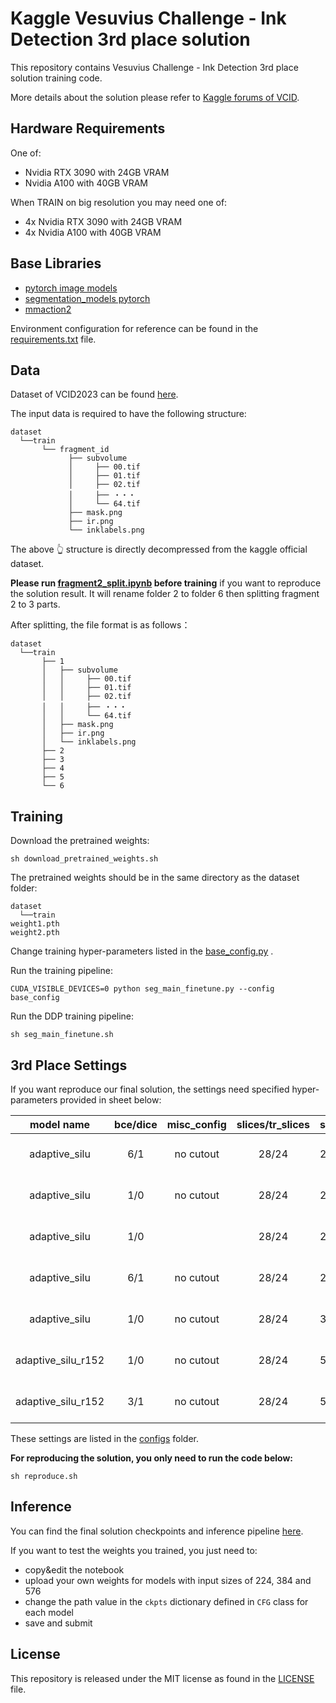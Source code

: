# Kaggle Vesuvius Challenge - Ink Detection 3rd place solution

This repository contains Vesuvius Challenge - Ink Detection 3rd place solution training code.

More details about the solution please refer to [Kaggle forums of VCID](https://www.kaggle.com/competitions/vesuvius-challenge-ink-detection/discussion/417536).

## Hardware Requirements

One of:

* Nvidia RTX 3090 with 24GB VRAM
* Nvidia A100 with 40GB VRAM

When TRAIN on big resolution you may need one of:

* 4x Nvidia RTX 3090 with 24GB VRAM
* 4x Nvidia A100 with 40GB VRAM

## Base Libraries

- [pytorch image models](https://github.com/huggingface/pytorch-image-models)
- [segmentation_models pytorch](https://github.com/qubvel/segmentation_models.pytorch)
- [mmaction2](https://github.com/open-mmlab/mmaction2)

Environment configuration for reference can be found in the [requirements.txt](https://github.com/traptinblur/VCID_2023_3rd_place_code/blob/main/requirements.txt) file.

## Data

Dataset of VCID2023 can be found [here](https://www.kaggle.com/competitions/vesuvius-challenge-ink-detection/data).

The input data is required to have the following structure:

```
dataset
  └──train
       └── fragment_id
             ├── subvolume
             │     ├── 00.tif
             │     ├── 01.tif
             │     ├── 02.tif
             │     ├── ・・・
             │     └── 64.tif
             ├── mask.png
             ├── ir.png
             └── inklabels.png
```

The above 👆 structure is  directly decompressed from the kaggle official dataset.

**Please run [fragment2_split.ipynb](https://github.com/traptinblur/VCID_2023_3rd_place_code/blob/main/fragment2_split.ipynb) before training** if you want to reproduce the solution result. It will rename folder 2 to folder 6 then splitting fragment 2 to 3 parts.

After splitting, the file format is as follows：

```
dataset
  └──train
       ├── 1
       │   ├── subvolume
       │   │     ├── 00.tif
       │   │     ├── 01.tif
       │   │     ├── 02.tif
       │   │     ├── ・・・
       │   │     └── 64.tif
       │   ├── mask.png
       │   ├── ir.png
       │   └── inklabels.png
       ├── 2
       ├── 3
       ├── 4
       ├── 5
       └── 6
```
## Training

Download the pretrained weights:

```shell
sh download_pretrained_weights.sh
```

The pretrained weights should be in the same directory as the dataset folder:

```
dataset
  └──train
weight1.pth
weight2.pth
```

Change training hyper-parameters listed in the [base_config.py](https://github.com/traptinblur/VCID_2023_3rd_place_code/blob/main/configs/base_config.py) .

Run the training pipeline:

```shell
CUDA_VISIBLE_DEVICES=0 python seg_main_finetune.py --config base_config
```

Run the DDP training pipeline:

```shell
sh seg_main_finetune.sh
```

## 3rd Place Settings

If you want reproduce our final solution, the settings need specified hyper-parameters provided in sheet below:

|    model  name     | bce/dice | misc_config | slices/tr_slices | size/stride |  bs  | epoch |  lr/init_lr   | norm | mixup/switch2cutmix |  ema   | fold1_score(cv/lb) | fold2_score(cv/lb) | fold3_score(cv/lb) | fold4_score(cv/lb) | fold5_score(cv/lb) |
| :----------------: | :------: | :---------: | :--------------: | ----------- | :--: | :---: | :-----------: | :--: | :-----------------: | :----: | :----------------: | :----------------: | :----------------: | :----------------: | :----------------: |
|   adaptive_silu    |   6/1    | no  cutout  |      28/24       | 224/112     |  16  |  30   | 1.5e-4/7.5e-6 | TRUE |      0.6/0.84       | 0.997  |    0.6404/0.71     |                    |                    |                    |                    |
|   adaptive_silu    |   1/0    | no  cutout  |      28/24       | 224/112     |  16  |  30   | 1.5e-4/1.5e-5 | TRUE |      0.6/0.84       | 0.9998 |                    |    0.7018/0.75     |    0.6979/0.68     |                    |                    |
|   adaptive_silu    |   1/0    |             |      28/24       | 224/112     |  16  |  30   | 1.5e-4/1.5e-5 | TRUE |       0.1/0.        | 0.997  |                    |                    |                    |    0.7418/0.72     |                    |
|   adaptive_silu    |   6/1    | no  cutout  |      28/24       | 224/112     |  16  |  30   | 1.5e-4/1.5e-5 | TRUE |      0.6/0.84       | 0.9998 |                    |                    |                    |                    |    0.7440/0.71     |
|   adaptive_silu    |   1/0    | no  cutout  |      28/24       | 384/128     |  16  |  30   | 1.5e-4/1.5e-5 | TRUE |      0.6/0.84       | 0.997  |       0.6177       |       0.7110       |       0.7036       |       0.7212       |       0.7321       |
| adaptive_silu_r152 |   1/0    | no  cutout  |      28/24       | 576/144     |  16  |  20   | 1.5e-4/1.5e-5 | TRUE |      0.6/0.84       | 0.999  |                    |       0.7279       |       0.6907       |                    |       0.7714       |
| adaptive_silu_r152 |   3/1    |  no cutout  |      28/24       | 576/144     |  16  |  20   | 1.5e-4/1.5e-5 | TRUE |       0.4/0.5       | 0.9994 |       0.6511       |                    |                    |       0.7670       |                    |

These settings are listed in the [configs](https://github.com/traptinblur/VCID_2023_3rd_place_code/tree/main/configs) folder.

**For reproducing the solution, you only need to run the code below:**

```shell
sh reproduce.sh
```

## Inference

You can find the final solution checkpoints and inference pipeline [here](https://www.kaggle.com/code/traptinblur/3rd-place-ensemble-576-8-384-6-224-8/notebook).

If you want to test the weights you trained, you just need to:

* copy&edit the notebook
* upload your own weights for models with input sizes of 224, 384 and 576
* change the path value in the `ckpts` dictionary defined in `CFG` class for each model
* save and submit

## License

This repository is released under the MIT license as found in the [LICENSE](https://github.com/traptinblur/VCID_2023_3rd_place_code/blob/main/LICENSE) file.
